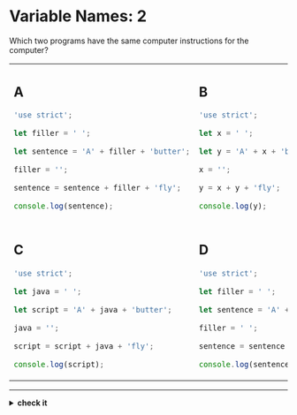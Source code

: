 # Variable Names: 2

Which two programs have the same computer instructions for the computer?

<table>

<tr>
<td>

## A

```js
'use strict';

let filler = ' ';

let sentence = 'A' + filler + 'butter';

filler = '';

sentence = sentence + filler + 'fly';

console.log(sentence);
```

</td>
<td>

## B

```js
'use strict';

let x = ' ';

let y = 'A' + x + 'butter';

x = '';

y = x + y + 'fly';

console.log(y);
```

</td>
</tr>

<tr>
<td>

## C

```js
'use strict';

let java = ' ';

let script = 'A' + java + 'butter';

java = '';

script = script + java + 'fly';

console.log(script);
```

</td>
<td>

## D

```js
'use strict';

let filler = ' ';

let sentence = 'A' + filler + 'butter';

filler = ' ';

sentence = sentence + filler + 'fly';

console.log(sentence);
```

</td>
</tr>

</table>

---

<details>
<summary><strong>check it</strong></summary>
<br>

**A** and **C**.

</details>
